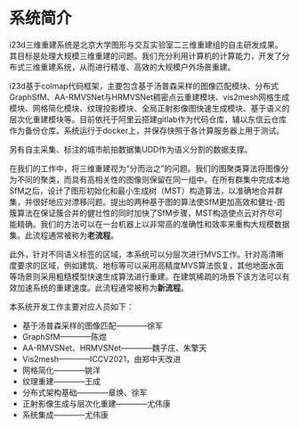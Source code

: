 # 系统简介

i23d三维重建系统是北京大学图形与交互实验室二三维重建组的自主研发成果。其目标是处理大规模三维重建的问题。我们充分利用计算机的计算能力，开发了分布式三维重建系统，从而进行精准、高效的大规模户外场景重建。

i23d基于colmap代码框架，主要包含基于汤普森采样的图像匹配模块、分布式GraphSfM、AA-RMVSNet与HRMVSNet稠密点云重建模块、vis2mesh网格生成模块、网格简化模块、纹理投影模块、全局正射影像图快速生成模块、基于语义的层次化重建模块等。目前依托于阿里云搭建gitlab作为代码仓库，辅以东信云仓库作为备份仓库。系统运行于docker上，并保存快照于各计算服务器上用于测试。

另有自主采集、标注的城市航拍数据集UDD作为语义分割的数据支撑。

在我们的工作中，将三维重建视为“分而治之”的问题。我们的图聚类算法将图像分为不同的聚类，而具有高相关性的图像则保留在同一组中。在所有群集中完成本地SfM之后，设计了图形初始化和最小生成树（MST）构造算法，以准确地合并群集，并很好地应对漂移问题。提出的两种基于图的算法使SfM更加高效和健壮-图簇算法在保证簇合并的健壮性的同时加快了SfM步骤，MST构造使点云对齐尽可能精确。我们的方法可以在一台机器上以非常高的准确性和效率来重构大规模数据集。此流程通常被称为**老流程**。

此外，针对不同语义标签的区域，本系统可以分层次进行MVS工作。针对高清晰度要求的区域，例如建筑、地标等可以采用高精度MVS算法恢复，其他地面水面等场景则采用粗糙模型快速生成算法进行重建。在建筑稀疏的场景下该方法可以有效加速系统的重建速度。此流程通常被称为**新流程**。

本系统开发工作主要对应人员如下：
+ 基于汤普森采样的图像匹配————徐军
+ GraphSfM————陈煜
+ AA-RMVSNet、HRMVSNet————魏子庄、朱擎天
+ Vis2mesh————ICCV2021，由郑中天改进
+ 网格简化————姚洋
+ 纹理重建————王成
+ 分布式架构基础————章焕、徐军
+ 正射影像生成与层次化重建————尤伟康
+ 系统集成————尤伟康
